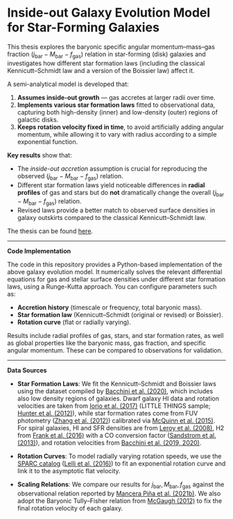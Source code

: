 # Inside-out Galaxy Evolution Model for Star-Forming Galaxies

This thesis explores the baryonic specific angular momentum–mass–gas fraction $(j_{\mathrm{bar}} - M_{\mathrm{bar}} - f_{\mathrm{gas}})$ relation in star-forming (disk) galaxies and investigates how different star formation laws (including the classical Kennicutt–Schmidt law and a version of the Boissier law) affect it.

A semi-analytical model is developed that:
1. **Assumes inside-out growth** — gas accretes at larger radii over time.
2. **Implements various star formation laws** fitted to observational data, capturing both high-density (inner) and low-density (outer) regions of galactic disks.
3. **Keeps rotation velocity fixed in time**, to avoid artificially adding angular momentum, while allowing it to vary with radius according to a simple exponential function.

**Key results** show that:
- The *inside-out accretion* assumption is crucial for reproducing the observed $(j_{\mathrm{bar}} - M_{\mathrm{bar}} - f_{\mathrm{gas}})$ relation.
- Different star formation laws yield noticeable differences in **radial profiles** of gas and stars but do **not** dramatically change the overall $(j_{\mathrm{bar}} - M_{\mathrm{bar}} - f_{\mathrm{gas}})$ relation.
- Revised laws provide a better match to observed surface densities in galaxy outskirts compared to the classical Kennicutt–Schmidt law.

The thesis can be found [here](https://fse.studenttheses.ub.rug.nl/33339/).

---

**Code Implementation**

The code in this repository provides a Python-based implementation of the above galaxy evolution model. It numerically solves the relevant differential equations for gas and stellar surface densities under different star formation laws, using a Runge-Kutta approach. You can configure parameters such as:
- **Accretion history** (timescale or frequency, total baryonic mass).
- **Star formation law** (Kennicutt–Schmidt (original or revised) or Boissier).
- **Rotation curve** (flat or radially varying).

Results include radial profiles of gas, stars, and star formation rates, as well as global properties like the baryonic mass, gas fraction, and specific angular momentum. These can be compared to observations for validation.

---

**Data Sources**

- **Star Formation Laws**: We fit the Kennicutt–Schmidt and Boissier laws using the dataset compiled by [Bacchini et al. (2020)](https://ui.adsabs.harvard.edu/abs/2020A%26A...641A..70B/abstract), which includes also low density regions of galaxies. Dwarf galaxy HI data and rotation velocities are taken from [Iorio et al. (2017)](https://ui.adsabs.harvard.edu/abs/2017MNRAS.466.4159I/abstract) (LITTLE THINGS sample; [Hunter et al. (2012)](https://ui.adsabs.harvard.edu/abs/2012AJ....144..134H/abstract)), while star formation rates come from FUV photometry ([Zhang et al. (2012)](https://ui.adsabs.harvard.edu/abs/2012MNRAS.424..665Z/abstract)) calibrated via [McQuinn et al. (2015)](https://ui.adsabs.harvard.edu/abs/2015ApJ...812..158M/abstract). For spiral galaxies, HI and SFR densities are from [Leroy et al. (2008)](https://ui.adsabs.harvard.edu/abs/2008AJ....136.2782L/abstract), H2 from [Frank et al. (2016)](https://ui.adsabs.harvard.edu/abs/2016MNRAS.457.1722F/abstract) with a CO conversion factor ([Sandstrom et al. (2013)](https://ui.adsabs.harvard.edu/abs/2013ApJ...777....5S/abstract)), and rotation velocities from [Bacchini et al. (2019, 2020)](https://ui.adsabs.harvard.edu/abs/2019A%26A...622A..64B/abstract).

- **Rotation Curves**: To model radially varying rotation speeds, we use the [SPARC catalog](https://ui.adsabs.harvard.edu/abs/2016AJ....152..157L/abstract) ([Lelli et al. (2016)](https://ui.adsabs.harvard.edu/abs/2016AJ....152..157L/abstract)) to fit an exponential rotation curve and link it to the asymptotic flat velocity.

- **Scaling Relations**: We compare our results for $j_{\mathrm{bar}}, M_{\mathrm{bar}}, f_{\mathrm{gas}}$ against the observational relation reported by [Mancera Piña et al. (2021b)](https://ui.adsabs.harvard.edu/abs/2021Natur.594..485M/abstract). We also adopt the Baryonic Tully–Fisher relation from [McGaugh (2012)](https://ui.adsabs.harvard.edu/abs/2012AJ....143...40M/abstract) to fix the final rotation velocity of each galaxy.
